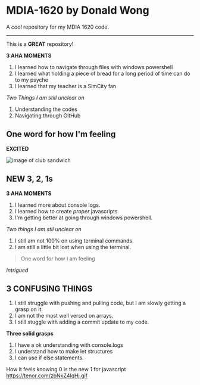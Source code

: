 # MDIA-1620 by Donald Wong
A *cool* repository for my MDIA 1620 code.

---------
This is a **GREAT** repository!



**3 AHA MOMENTS**
1. I learned how to navigate through files with windows powershell
2. I learned what holding a piece of bread for a long period of time can do to my psyche
3. I learned that my teacher is a SimCity fan

*Two Things I am still unclear on*
1. Understanding the codes
2. Navigating through GitHub

## One word for how I'm feeling

**EXCITED**

![image of club sandwich](https://www.foodandwine.com/thmb/XdxTq3crr7v8zwtVIT9vra4oNno=/750x0/filters:no_upscale():max_bytes(150000):strip_icc():format(webp)/Classic-Club-Sandwich-FT-RECIPE0523-99327c9c87214026b9419b949ee13a9c.jpg)


## NEW 3, 2, 1s

**3 AHA MOMENTS**

1. I learned more about console logs.
2. I learned how to create *proper* javascripts
3. I'm getting better at going through windows powershell.

*Two things I am stil unclear on*

1. I still am not 100% on using terminal commands.
2. I am still a little bit lost when using the terminal.

> One word for how I am feeling

*Intrigued*

## 3 CONFUSING THINGS

1. I still struggle with pushing and pulling code, but I am slowly getting a grasp on it.
2. I am not the most well versed on arrays.
3. I still stuggle with adding a commit update to my code.

**Three solid grasps**

1. I have a ok understanding with console.logs
2. I understand how to make let structures
3. I can use if else statements.

How it feels knowing 0 is the new 1 for javascript
https://tenor.com/zbNkZ4lqHj.gif

